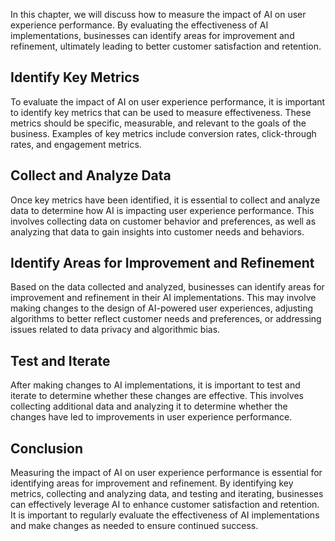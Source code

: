 

In this chapter, we will discuss how to measure the impact of AI on user experience performance. By evaluating the effectiveness of AI implementations, businesses can identify areas for improvement and refinement, ultimately leading to better customer satisfaction and retention.

Identify Key Metrics
--------------------

To evaluate the impact of AI on user experience performance, it is important to identify key metrics that can be used to measure effectiveness. These metrics should be specific, measurable, and relevant to the goals of the business. Examples of key metrics include conversion rates, click-through rates, and engagement metrics.

Collect and Analyze Data
------------------------

Once key metrics have been identified, it is essential to collect and analyze data to determine how AI is impacting user experience performance. This involves collecting data on customer behavior and preferences, as well as analyzing that data to gain insights into customer needs and behaviors.

Identify Areas for Improvement and Refinement
---------------------------------------------

Based on the data collected and analyzed, businesses can identify areas for improvement and refinement in their AI implementations. This may involve making changes to the design of AI-powered user experiences, adjusting algorithms to better reflect customer needs and preferences, or addressing issues related to data privacy and algorithmic bias.

Test and Iterate
----------------

After making changes to AI implementations, it is important to test and iterate to determine whether these changes are effective. This involves collecting additional data and analyzing it to determine whether the changes have led to improvements in user experience performance.

Conclusion
----------

Measuring the impact of AI on user experience performance is essential for identifying areas for improvement and refinement. By identifying key metrics, collecting and analyzing data, and testing and iterating, businesses can effectively leverage AI to enhance customer satisfaction and retention. It is important to regularly evaluate the effectiveness of AI implementations and make changes as needed to ensure continued success.
